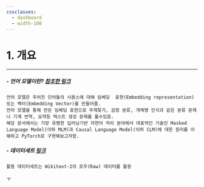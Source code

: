 ```yaml
---
cssclasses:
  - dashboard
  - width-100
---
```

# 1. 개요
---
##### - 언어 모델이란? [참조한 링크](https://tech.kakao.com/2023/06/05/languagemodel-mlm-clm/)

	언어 모델은 주어진 단어들의 시퀀스에 대해 임베딩  표현(Embedding representation) 또는 벡터(Embedding Vector)를 만들어줌.
	언어 모델을 통해 만든 임베딩 표현으로 주제찾기, 감정 분류, 개체명 인식과 같은 분류 문제나 기계 번역, 요약등 텍스트 생성 문제를 풀수있음.
	해당 문서에서는 가장 유명한 딥러닝기반 자연어 처리 분야에서 대표적인 기술인 Masked Language Model(이하 MLM)과 Causal Language Model(이하 CLM)에 대한 원리를 이해하고 PyTorch로 구현해보고자함.


##### - 데이터세트 [링크](https://blog.salesforceairesearch.com/the-wikitext-long-term-dependency-language-modeling-dataset/)
	활용 데이터세트는 Wikitext-2의 로우(Raw) 데이터를 활용
ㅜ

